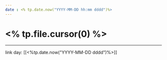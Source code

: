 ```yaml
---
date : <% tp.date.now("YYYY-MM-DD hh:mm dddd")%>
---
```


# <% tp.file.cursor(0) %>

---
link day: [[<%tp.date.now("YYYY-MM-DD dddd")%>]]